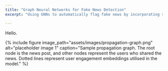 ```yaml
---
title: "Graph Neural Networks for Fake News Detection"
excerpt: "Using GNNs to automatically flag fake news by incorporating social network information."

---
```


Hello.

{% include figure image_path="assets/images/propagation-graph.png" alt="placeholder image 1" caption="Sample propagation graph. The root node is the news post, and other nodes represent the users who shared the news. Dotted lines represent user engagement embeddings utilised in the model." %}

